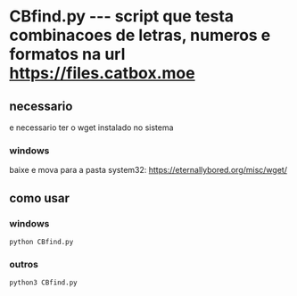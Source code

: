# CBfind.py --- script que testa combinacoes de letras, numeros e formatos na url https://files.catbox.moe

## necessario
e necessario ter o wget instalado no sistema
### windows
baixe e mova para a pasta system32: https://eternallybored.org/misc/wget/
## como usar
### windows
```
python CBfind.py
```
### outros
```
python3 CBfind.py
```
